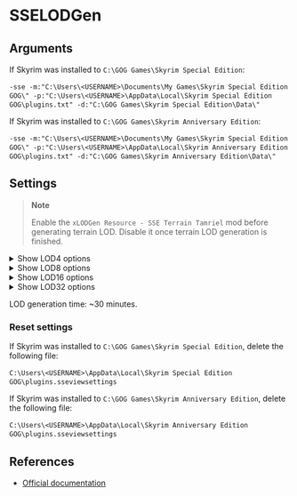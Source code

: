 # SSELODGen

## Arguments

If Skyrim was installed to `C:\GOG Games\Skyrim Special Edition`:

```plaintext
-sse -m:"C:\Users\<USERNAME>\Documents\My Games\Skyrim Special Edition GOG\" -p:"C:\Users\<USERNAME>\AppData\Local\Skyrim Special Edition GOG\plugins.txt" -d:"C:\GOG Games\Skyrim Special Edition\Data\"
```

If Skyrim was installed to `C:\GOG Games\Skyrim Anniversary Edition`:

```plaintext
-sse -m:"C:\Users\<USERNAME>\Documents\My Games\Skyrim Special Edition GOG\" -p:"C:\Users\<USERNAME>\AppData\Local\Skyrim Anniversary Edition GOG\plugins.txt" -d:"C:\GOG Games\Skyrim Anniversary Edition\Data\"
```

## Settings

> **Note**
>
> Enable the `xLODGen Resource - SSE Terrain Tamriel` mod before generating terrain LOD.
> Disable it once terrain LOD generation is finished.

<details><summary>Show LOD4 options</summary>

![SSELODGen LOD4 options](../img/sselodgen-lod4.png)

</details>

<details><summary>Show LOD8 options</summary>

![SSELODGen LOD8 options](../img/sselodgen-lod8.png)

</details>

<details><summary>Show LOD16 options</summary>

![SSELODGen LOD16 options](../img/sselodgen-lod16.png)

</details>

<details><summary>Show LOD32 options</summary>

![SSELODGen LOD32 options](../img/sselodgen-lod32.png)

</details>

LOD generation time: ~30 minutes.

### Reset settings

If Skyrim was installed to `C:\GOG Games\Skyrim Special Edition`, delete the following file:

```plaintext
C:\Users\<USERNAME>\AppData\Local\Skyrim Special Edition GOG\plugins.sseviewsettings
```

If Skyrim was installed to `C:\GOG Games\Skyrim Anniversary Edition`, delete the following file:

```plaintext
C:\Users\<USERNAME>\AppData\Local\Skyrim Anniversary Edition GOG\plugins.sseviewsettings
```

## References

- [Official documentation](https://dyndolod.info/Help/xLODGen)
